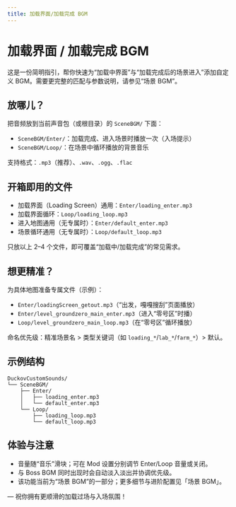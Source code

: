 ```yaml
---
title: 加载界面/加载完成 BGM
---
```


# 加载界面 / 加载完成 BGM

这是一份简明指引，帮你快速为“加载中界面”与“加载完成后的场景进入”添加自定义 BGM。需要更完整的匹配与参数说明，请参见“场景 BGM”。

## 放哪儿？

把音频放到当前声音包（或根目录）的 `SceneBGM/` 下面：

- `SceneBGM/Enter/`：加载完成、进入场景时播放一次（入场提示）
- `SceneBGM/Loop/`：在场景中循环播放的背景音乐

支持格式：`.mp3`（推荐）、`.wav`、`.ogg`、`.flac`

## 开箱即用的文件

- 加载界面（Loading Screen）通用：`Enter/loading_enter.mp3`
- 加载界面循环：`Loop/loading_loop.mp3`
- 进入地图通用（无专属时）：`Enter/default_enter.mp3`
- 场景循环通用（无专属时）：`Loop/default_loop.mp3`

只放以上 2–4 个文件，即可覆盖“加载中/加载完成”的常见需求。

## 想更精准？

为具体地图准备专属文件（示例）：

- `Enter/loadingScreen_getout.mp3`（“出发，嘎嘎搜刮”页面播放）
- `Enter/level_groundzero_main_enter.mp3`（进入“零号区”时播）
- `Loop/level_groundzero_main_loop.mp3`（在“零号区”循环播放）

命名优先级：精准场景名 > 类型关键词（如 `loading_*`/`lab_*`/`farm_*`）> 默认。

## 示例结构

```
DuckovCustomSounds/
└── SceneBGM/
    ├── Enter/
    │   ├── loading_enter.mp3
    │   └── default_enter.mp3
    └── Loop/
        ├── loading_loop.mp3
        └── default_loop.mp3
```

## 体验与注意

- 音量随“音乐”滑块；可在 Mod 设置分别调节 Enter/Loop 音量或关闭。
- 与 Boss BGM 同时出现时会自动淡入淡出并协调优先级。
- 该功能当前为“场景 BGM”的一部分；更多细节与进阶配置见「场景 BGM」。

— 祝你拥有更顺滑的加载过场与入场氛围！

